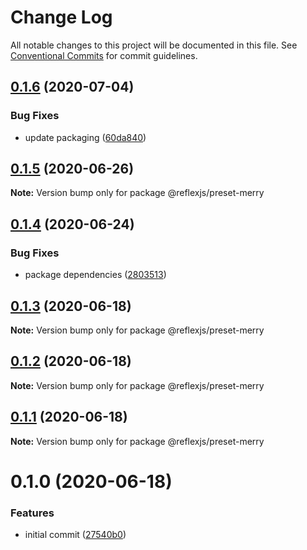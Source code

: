 # Change Log

All notable changes to this project will be documented in this file.
See [Conventional Commits](https://conventionalcommits.org) for commit guidelines.

## [0.1.6](https://github.com/reflexjs/reflex/compare/@reflexjs/preset-merry@0.1.5...@reflexjs/preset-merry@0.1.6) (2020-07-04)


### Bug Fixes

* update packaging ([60da840](https://github.com/reflexjs/reflex/commit/60da84066db689ffd9732bcb1a91438458d131b8))





## [0.1.5](https://github.com/reflexjs/reflex/compare/@reflexjs/preset-merry@0.1.4...@reflexjs/preset-merry@0.1.5) (2020-06-26)

**Note:** Version bump only for package @reflexjs/preset-merry





## [0.1.4](https://github.com/reflexjs/reflex/compare/@reflexjs/preset-merry@0.1.3...@reflexjs/preset-merry@0.1.4) (2020-06-24)


### Bug Fixes

* package dependencies ([2803513](https://github.com/reflexjs/reflex/commit/2803513c7587882e7de615afd47bc85a75b1e8a6))





## [0.1.3](https://github.com/reflexjs/reflex/compare/@reflexjs/preset-merry@0.1.2...@reflexjs/preset-merry@0.1.3) (2020-06-18)

**Note:** Version bump only for package @reflexjs/preset-merry





## [0.1.2](https://github.com/reflexjs/reflex/compare/@reflexjs/preset-merry@0.1.1...@reflexjs/preset-merry@0.1.2) (2020-06-18)

**Note:** Version bump only for package @reflexjs/preset-merry





## [0.1.1](https://github.com/reflexjs/reflex/compare/@reflexjs/preset-merry@0.1.0...@reflexjs/preset-merry@0.1.1) (2020-06-18)

**Note:** Version bump only for package @reflexjs/preset-merry





# 0.1.0 (2020-06-18)


### Features

* initial commit ([27540b0](https://github.com/reflexjs/reflex/commit/27540b022a849212a21894b05df928e5e6b19456))
